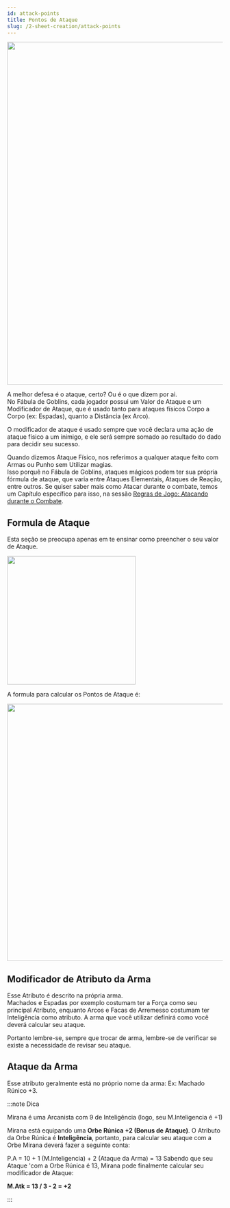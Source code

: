 ```yaml
---
id: attack-points
title: Pontos de Ataque
slug: /2-sheet-creation/attack-points
---
```


<img src="https://fabulas-e-goblins-book.s3-us-west-2.amazonaws.com/criando-seu-personagem/pontos-de-ataque-01.png" width="800"/>

A melhor defesa é o ataque, certo? Ou é o que dizem por ai.<br/>
No Fábula de Goblins, cada jogador possui um Valor de Ataque e um Modificador de Ataque, que é usado tanto para ataques físicos Corpo a Corpo (ex: Espadas), quanto a Distância (ex Arco).

O modificador de ataque é usado sempre que você declara uma ação de ataque físico a um inimigo, e ele será sempre somado ao resultado do dado para decidir seu sucesso.

Quando dizemos Ataque Físico, nos referimos a qualquer ataque feito com Armas ou Punho sem Utilizar magias.<br/>
Isso porquê no Fábula de Goblins, ataques mágicos podem ter sua própria fórmula de ataque, que varia entre Ataques Elementais, Ataques de Reação, entre outros.
Se quiser saber mais como Atacar durante o combate, temos um Capítulo específico para isso, na sessão [Regras de Jogo: Atacando durante o Combate](/docs/7-game-rules/attacking-during-combat).

## Formula de Ataque

Esta seção se preocupa apenas em te ensinar como preencher o seu valor de Ataque.

<img src="https://fabulas-e-goblins-book.s3-us-west-2.amazonaws.com/criando-seu-personagem/pontos-de-ataque-02.png" width="300"/>

A formula para calcular os Pontos de Ataque é:

<img src="https://fabulas-e-goblins-book.s3-us-west-2.amazonaws.com/criando-seu-personagem/pontos-de-ataque-03.png" width="600"/>

## Modificador de Atributo da Arma

Esse Atributo é descrito na própria arma.<br/>
Machados e Espadas por exemplo costumam ter a Força como seu principal Atributo, enquanto Arcos e Facas de Arremesso costumam ter Inteligência como atributo.
A arma que você utilizar definirá como você deverá calcular seu ataque.

Portanto lembre-se, sempre que trocar de arma, lembre-se de verificar se existe a necessidade de revisar seu ataque.

## Ataque da Arma

Esse atributo geralmente está no próprio nome da arma: Ex: Machado Rúnico +3.

:::note Dica

Mirana é uma Arcanista com 9 de Inteligência (logo, seu M.Inteligencia é +1)<br/>

Mirana está equipando uma **Orbe Rúnica +2 (Bonus de Ataque)**. O Atributo da Orbe Rúnica é **Inteligência**, portanto, para calcular seu ataque com a Orbe Mirana deverá fazer a seguinte conta:

P.A = 10 + 1 (M.Inteligencia) + 2 (Ataque da Arma) = 13
Sabendo que seu Ataque 'com a Orbe Rúnica é 13, Mirana pode finalmente calcular seu modificador de Ataque:

**M.Atk = 13 / 3 - 2 = +2**

:::
